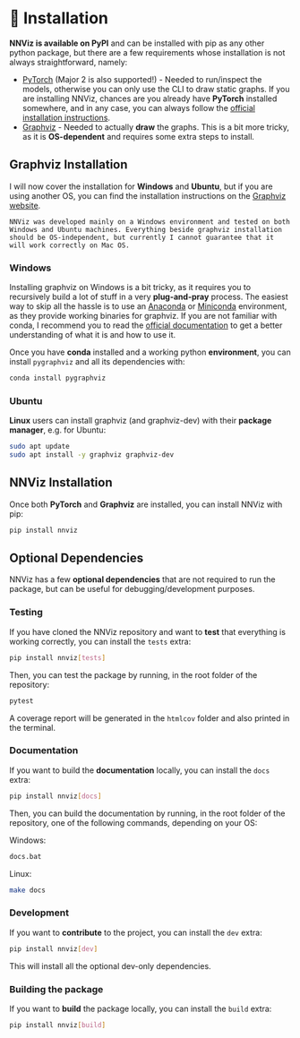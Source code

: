 # 🧰 Installation

**NNViz is available on PyPI** and can be installed with pip as any other python package, but there are a few requirements whose installation is not always straightforward, namely:

- [PyTorch](https://pytorch.org) (Major 2 is also supported!) - Needed to run/inspect the models, otherwise you can only use the CLI to draw static graphs. If you are installing NNViz, chances are you already have **PyTorch** installed somewhere, and in any case, you can always follow the [official installation instructions](https://pytorch.org/get-started/locally/).
- [Graphviz](https://graphviz.org/) - Needed to actually **draw** the graphs. This is a bit more tricky, as it is **OS-dependent** and requires some extra steps to install. 

## Graphviz Installation

I will now cover the installation for **Windows** and **Ubuntu**, but if you are using another OS, you can find the installation instructions on the [Graphviz website](https://graphviz.org/download/).

```{Note}
NNViz was developed mainly on a Windows environment and tested on both Windows and Ubuntu machines. Everything beside graphviz installation should be OS-independent, but currently I cannot guarantee that it will work correctly on Mac OS.
```

### Windows

Installing graphviz on Windows is a bit tricky, as it requires you to recursively build a lot of stuff in a very **plug-and-pray** process. The easiest way to skip all the hassle is to use an [Anaconda](https://www.anaconda.com/products/individual) or [Miniconda](https://docs.conda.io/en/latest/miniconda.html) environment, as they provide working binaries for graphviz. If you are not familiar with conda, I recommend you to read the [official documentation](https://docs.conda.io/projects/conda/en/latest/user-guide/getting-started.html) to get a better understanding of what it is and how to use it.

Once you have **conda** installed and a working python **environment**, you can install `pygraphviz` and all its dependencies with:

```bash
conda install pygraphviz
```

### Ubuntu

**Linux** users can install graphviz (and graphviz-dev) with their **package manager**, e.g. for Ubuntu:

```bash
sudo apt update
sudo apt install -y graphviz graphviz-dev
```

## NNViz Installation

Once both **PyTorch** and **Graphviz** are installed, you can install NNViz with pip:

```bash
pip install nnviz
```

## Optional Dependencies

NNViz has a few **optional dependencies** that are not required to run the package, but can be useful for debugging/development purposes. 

### Testing

If you have cloned the NNViz repository and want to **test** that everything is working correctly, you can install the `tests` extra:

```bash
pip install nnviz[tests]
```

Then, you can test the package by running, in the root folder of the repository:

```bash
pytest
```

A coverage report will be generated in the `htmlcov` folder and also printed in the terminal.

### Documentation

If you want to build the **documentation** locally, you can install the `docs` extra:

```bash
pip install nnviz[docs]
```

Then, you can build the documentation by running, in the root folder of the repository, one of the following commands, depending on your OS:

Windows:
```bash
docs.bat
```

Linux:
```bash
make docs
```

### Development

If you want to **contribute** to the project, you can install the `dev` extra:

```bash
pip install nnviz[dev]
```

This will install all the optional dev-only dependencies.

### Building the package

If you want to **build** the package locally, you can install the `build` extra:

```bash
pip install nnviz[build]
```
